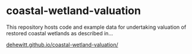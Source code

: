 # coastal-wetland-valuation
This repository hosts code and example data for undertaking valuation of restored coastal wetlands as described in...

[dehewitt.github.io/coastal-wetland-valuation/](/dehewitt.github.io/coastal-wetland-valuation/)
